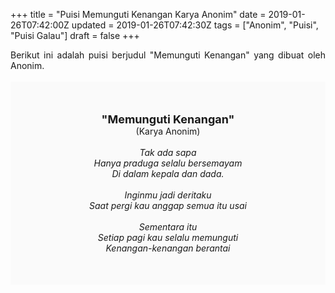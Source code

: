 +++
title = "Puisi Memunguti Kenangan Karya Anonim"
date = 2019-01-26T07:42:00Z
updated = 2019-01-26T07:42:30Z
tags = ["Anonim", "Puisi", "Puisi Galau"]
draft = false
+++

<div dir="ltr" style="text-align: left;" trbidi="on"><div style="text-align: justify;">Berikut ini adalah puisi berjudul "Memunguti Kenangan" yang dibuat oleh Anonim.</div><br /><div style="background: #FAFAFA; font-size: 14px; height: auto; margin: 0 auto; padding: 50px; text-align: center; width: auto;"><span style="font-size: 18px;"><b>"Memunguti Kenangan"</b></span><br />(Karya Anonim)<br /><br /><i>Tak ada sapa<br />Hanya praduga selalu bersemayam<br />Di dalam kepala dan dada.<br /><br />Inginmu jadi deritaku<br />Saat pergi kau anggap semua itu usai<br /><br />Sementara itu<br />Setiap pagi kau selalu memunguti<br />Kenangan-kenangan berantai</i> </div></div>
